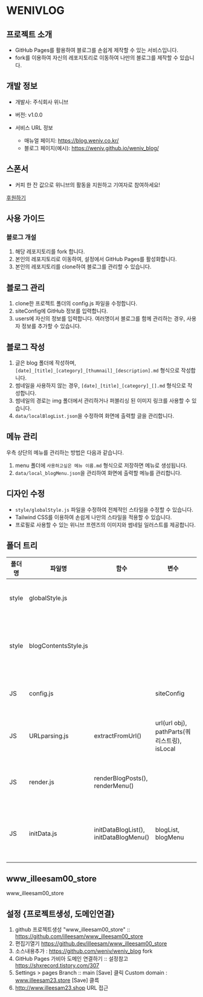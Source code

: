 # WENIVLOG

## 프로젝트 소개
- GitHub Pages를 활용하여 블로그를 손쉽게 제작할 수 있는 서비스입니다.
- fork를 이용하여 자신의 레포지토리로 이동하여 나만의 블로그를 제작할 수 있습니다.

## 개발 정보
- 개발사: 주식회사 위니브
- 버전: v1.0.0

- 서비스 URL 정보
  - 매뉴얼 페이지: https://blog.weniv.co.kr/
  - 블로그 페이지(예시): https://weniv.github.io/weniv_blog/


## 스폰서
- 커피 한 잔 값으로 위니브의 활동을 지원하고 기여자로 참여하세요!

[후원하기](https://github.com/sponsors/weniv?o=esb)


## 사용 가이드
### 블로그 개설
1. 해당 레포지토리를 fork 합니다.
2. 본인의 레포지토리로 이동하여, 설정에서 GitHub Pages를 활성화합니다.
3. 본인의 레포지토리를 clone하여 블로그를 관리할 수 있습니다.

## 블로그 관리
1. clone한 프로젝트 폴더의 config.js 파일을 수정합니다.
2. siteConfig에 GitHub 정보를 입력합니다.
3. users에 자신의 정보를 입력합니다. 여러명이서 블로그를 함께 관리하는 경우, 사용자 정보를 추가할 수 있습니다.

## 블로그 작성
1. 글은 blog 폴더에 작성하며, `[date]_[title]_[category]_[thumnail]_[description].md` 형식으로 작성합니다.
2. 썸네일을 사용하지 않는 경우, `[date]_[title]_[category]_[].md` 형식으로 작성합니다.
3. 썸네일의 경로는 img 폴더에서 관리하거나 퍼블리싱 된 이미지 링크를 사용할 수 있습니다.
4. `data/localBlogList.json`을 수정하여 화면에 출력할 글을 관리합니다.

## 메뉴 관리
우측 상단의 메뉴를 관리하는 방법은 다음과 같습니다.
1. menu 폴더에 `사용하고싶은 메뉴 이름.md` 형식으로 저장하면 메뉴로 생성됩니다.
2. `data/local_blogMenu.json`을 관리하여 화면에 출력할 메뉴를 관리합니다.


## 디자인 수정
- `style/globalStyle.js` 파일을 수정하여 전체적인 스타일을 수정할 수 있습니다.
- Tailwind CSS를 이용하여 손쉽게 나만의 스타일을 적용할 수 있습니다.
- 프로필로 사용할 수 있는 위니브 프렌즈의 이미지와 썸네일 일러스트를 제공합니다.


## 폴더 트리

  | 폴더명 | 파일명               | 함수                                   | 변수                                         | 비고                          |
  | ------ | -------------------- | -------------------------------------- | -------------------------------------------- | ----------------------------- |
  | style  | globalStyle.js       |                                        |                                              | 전역 스타일 설정              |
  | style  | blogContentsStyle.js |                                        |                                              | 블로그 컨텐츠 스타일 설정     |
  | JS     | config.js            |                                        | siteConfig                                   | 사이트 설정 정보              |
  | JS     | URLparsing.js        | extractFromUrl()                       | url(url obj), pathParts(쿼리스트링), isLocal | URL 파싱, 스키마 확인         |
  | JS     | render.js            | renderBlogPosts(), renderMenu()        |                                              | 데이터를 DOM에 렌더링         |
  | JS     | initData.js          | initDataBlogList(), initDataBlogMenu() | blogList, blogMenu                           | 초기 데이터 로딩, 스키마 확인 |

## www_illeesam00_store
www_illeesam00_store

## 설정 {프로젝트생성, 도메인연결}

1. github 프로젝트생성 "www_illeesam00_store" :: https://github.com/illeesam/www_illeesam00_store
2. 편집기열기 https://github.dev/illeesam/www_illeesam00_store
3. 소스내용추가 : https://github.com/weniv/weniv_blog fork
3. GitHub Pages 가비아 도메인 연결하기 :: 설정참고 https://shxrecord.tistory.com/307
4. Settings > pages
    Branch :: main
    [Save] 클릭
    Custom domain : www.illeesam23.store  [Save] 클륵
5. http://www.illeesam23.shop URL 접근

